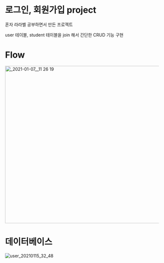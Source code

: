 # 로그인, 회원가입 project
혼자 라라벨 공부하면서 만든 프로젝트

user 테이블, student 테이블을 join 해서 간단한 CRUD 기능 구현

# Flow
<img width="515" alt="_2021-01-07__11 26 19" src="https://user-images.githubusercontent.com/66250890/104697452-20da1f80-5753-11eb-9c0a-93f8aead56a2.png">

# 데이터베이스
![user_20210115_32_48](https://user-images.githubusercontent.com/66250890/104700637-d0b18c00-5757-11eb-88d8-a3de0bad6f19.png)
